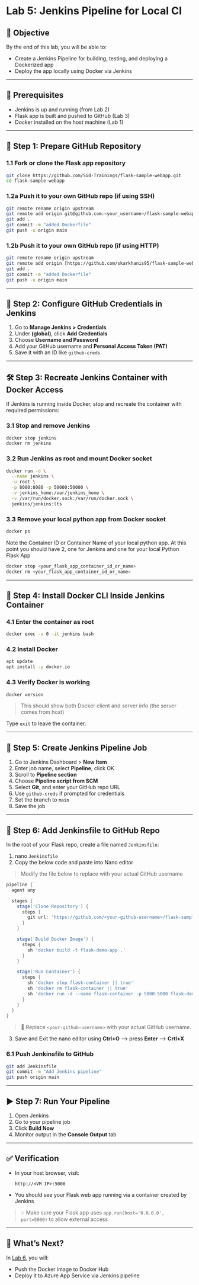 # Lab 5: Jenkins Pipeline for Local CI

## 🧠 Objective
By the end of this lab, you will be able to:
- Create a Jenkins Pipeline for building, testing, and deploying a Dockerized app
- Deploy the app locally using Docker via Jenkins

---

## 🔧 Prerequisites
- Jenkins is up and running (from Lab 2)
- Flask app is built and pushed to GitHub (Lab 3)
- Docker installed on the host machine (Lab 1)

---

## 📁 Step 1: Prepare GitHub Repository

### 1.1 Fork or clone the Flask app repository
```bash
git clone https://github.com/Sid-Trainings/flask-sample-webapp.git
cd flask-sample-webapp
```

### 1.2a Push it to your own GitHub repo (if using SSH)
```bash
git remote rename origin upstream
git remote add origin git@github.com:<your_username>/flask-sample-webapp.git
git add .
git commit -m "added Dockerfile"
git push -u origin main
```

### 1.2b Push it to your own GitHub repo (if using HTTP)
```bash
git remote rename origin upstream
git remote add origin [https://github.com/skarkhanis95/flask-sample-webapp.git
git add .
git commit -m "added Dockerfile"
git push -u origin main
```


---

## 🔐 Step 2: Configure GitHub Credentials in Jenkins

1. Go to **Manage Jenkins > Credentials**
2. Under **(global)**, click **Add Credentials**
3. Choose **Username and Password**
4. Add your GitHub username and **Personal Access Token (PAT)**
5. Save it with an ID like `github-creds`

---

## 🛠️ Step 3: Recreate Jenkins Container with Docker Access

If Jenkins is running inside Docker, stop and recreate the container with required permissions:

### 3.1 Stop and remove Jenkins
```bash
docker stop jenkins
docker rm jenkins
```

### 3.2 Run Jenkins as root and mount Docker socket
```bash
docker run -d \
  --name jenkins \
  -u root \
  -p 8080:8080 -p 50000:50000 \
  -v jenkins_home:/var/jenkins_home \
  -v /var/run/docker.sock:/var/run/docker.sock \
  jenkins/jenkins:lts
```

### 3.3 Remove your local python app from Docker socket
```bash
docker ps
```

Note the Container ID or Container Name of your local python app. At this point you should have 2, one for Jenkins and one for your local Python Flask App

```bash
docker stop <your_flask_app_container_id_or_name>
docker rm <your_flask_app_container_id_or_name>
```

---

## 🧰 Step 4: Install Docker CLI Inside Jenkins Container

### 4.1 Enter the container as root
```bash
docker exec -u 0 -it jenkins bash
```

### 4.2 Install Docker
```bash
apt update
apt install -y docker.io
```

### 4.3 Verify Docker is working
```bash
docker version
```
> This should show both Docker client and server info (the server comes from host)

Type `exit` to leave the container.

---

## 🔄 Step 5: Create Jenkins Pipeline Job

1. Go to Jenkins Dashboard > **New Item**
2. Enter job name, select **Pipeline**, click OK
3. Scroll to **Pipeline section**
4. Choose **Pipeline script from SCM**
5. Select **Git**, and enter your GitHub repo URL
6. Use `github-creds` if prompted for credentials
7. Set the branch to `main`
8. Save the job

---

## 📝 Step 6: Add Jenkinsfile to GitHub Repo

In the root of your Flask repo, create a file named `Jenkinsfile`:

1. nano ```Jenkinsfile```
2. Copy the below code and paste into Nano editor

> Modify the file below to replace <your-github-username> with your actual GitHub username

```groovy
pipeline {
  agent any

  stages {
    stage('Clone Repository') {
      steps {
        git url: 'https://github.com/<your-github-username>/flask-sample-webapp.git', branch: 'main'
      }
    }

    stage('Build Docker Image') {
      steps {
        sh 'docker build -t flask-demo-app .'
      }
    }

    stage('Run Container') {
      steps {
        sh 'docker stop flask-container || true'
        sh 'docker rm flask-container || true'
        sh 'docker run -d --name flask-container -p 5000:5000 flask-demo-app'
      }
    }
  }
}
```

> 🔁 Replace `<your-github-username>` with your actual GitHub username.

3. Save and Exit the nano editor using **Ctrl+O** --> press **Enter** --> **Crtl+X**

### 6.1 Push Jenkinsfile to GitHub
```bash
git add Jenkinsfile
git commit -m "Add Jenkins pipeline"
git push origin main
```

---

## ▶️ Step 7: Run Your Pipeline

1. Open Jenkins
2. Go to your pipeline job
3. Click **Build Now**
4. Monitor output in the **Console Output** tab

---

## ✅ Verification
- In your host browser, visit:
  ```
  http://<VM-IP>:5000
  ```
- You should see your Flask web app running via a container created by Jenkins

> 💡 Make sure your Flask app uses `app.run(host='0.0.0.0', port=5000)` to allow external access

---

## 🚀 What’s Next?
In [Lab 6](./lab6/lab6.md), you will:
- Push the Docker image to Docker Hub
- Deploy it to Azure App Service via Jenkins pipeline
